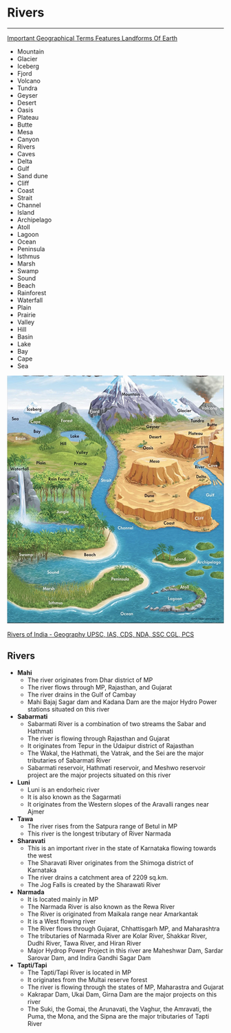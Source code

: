 # Rivers

---

[Important Geographical Terms Features Landforms Of Earth](https://youtu.be/8McizDCj6qE)

- Mountain
- Glacier
- Iceberg
- Fjord
- Volcano
- Tundra
- Geyser
- Desert
- Oasis
- Plateau
- Butte
- Mesa
- Canyon
- Rivers
- Caves
- Delta
- Gulf
- Sand dune
- Cliff
- Coast
- Strait
- Channel
- Island
- Archipelago
- Atoll
- Lagoon
- Ocean
- Peninsula
- Isthmus
- Marsh
- Swamp
- Sound
- Beach
- Rainforest
- Waterfall
- Plain
- Prairie
- Valley
- Hill
- Basin
- Lake
- Bay
- Cape
- Sea

![image](media/Rivers-image1.jpg)

[Rivers of India - Geography UPSC, IAS, CDS, NDA, SSC CGL, PCS](https://youtube.com/playlist?list=PL1vNLZF5gfwes_mQ3u4B8KLBUp0ezwjv6)

## Rivers

- **Mahi**
  - The river originates from Dhar district of MP
  - The river flows through MP, Rajasthan, and Gujarat
  - The river drains in the Gulf of Cambay
  - Mahi Bajaj Sagar dam and Kadana Dam are the major Hydro Power stations situated on this river
- **Sabarmati**
  - Sabarmati River is a combination of two streams the Sabar and Hathmati
  - The river is flowing through Rajasthan and Gujarat
  - It originates from Tepur in the Udaipur district of Rajasthan
  - The Wakal, the Hathmati, the Vatrak, and the Sei are the major tributaries of Sabarmati River
  - Sabarmati reservoir, Hathmati reservoir, and Meshwo reservoir project are the major projects situated on this river
- **Luni**
  - Luni is an endorheic river
  - It is also known as the Sagarmati
  - It originates from the Western slopes of the Aravalli ranges near Ajmer
- **Tawa**
  - The river rises from the Satpura range of Betul in MP
  - This river is the longest tributary of River Narmada
- **Sharavati**
  - This is an important river in the state of Karnataka flowing towards the west
  - The Sharavati River originates from the Shimoga district of Karnataka
  - The river drains a catchment area of 2209 sq.km.
  - The Jog Falls is created by the Sharawati River
- **Narmada**
  - It is located mainly in MP
  - The Narmada River is also known as the Rewa River
  - The River is originated from Maikala range near Amarkantak
  - It is a West flowing river
  - The River flows through Gujarat, Chhattisgarh MP, and Maharashtra
  - The tributaries of Narmada River are Kolar River, Shakkar River, Dudhi River, Tawa River, and Hiran River
  - Major Hydrop Power Project in this river are Maheshwar Dam, Sardar Sarovar Dam, and Indira Gandhi Sagar Dam
- **Tapti/Tapi**
  - The Tapti/Tapi River is located in MP
  - It originates from the Multai reserve forest
  - The river is flowing through the states of MP, Maharastra and Gujarat
  - Kakrapar Dam, Ukai Dam, Girna Dam are the major projects on this river
  - The Suki, the Gomai, the Arunavati, the Vaghur, the Amravati, the Puma, the Mona, and the Sipna are the major tributaries of Tapti River
